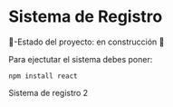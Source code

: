 <h1 align: "left"> Sistema de Registro</h1>

🚧-Estado del proyecto: en construcción 🚧

Para ejectutar el sistema debes poner:

```npm install react```

Sistema de registro 2 
